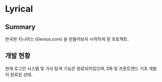 # Lyrical

## Summary
한국판 지니어스 (Genius.com) 을 만들어보자 시작하게 된 프로젝트.

## 개발 현황
현재 로그인 시스템 및 가사 탐색 기능은 완료되어있으며, DB 및 프론트엔드 기초 개발이 완료된 상태.


